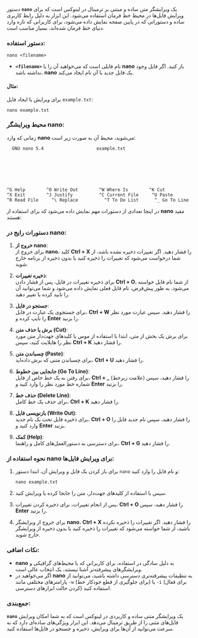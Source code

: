 دستور **`nano`** یک ویرایشگر متن ساده و مبتنی بر ترمینال در لینوکس است که برای ویرایش فایل‌ها در محیط خط فرمان استفاده می‌شود. این ابزار به دلیل رابط کاربری ساده و دستوراتی که در پایین صفحه نمایش داده می‌شود، برای کاربرانی که تازه وارد دنیای خط فرمان شده‌اند، بسیار مناسب است.

### دستور استفاده:
```
nano <filename>
```

- **`<filename>`** نام فایلی است که می‌خواهید آن را با **nano** باز کنید. اگر فایل وجود نداشته باشد، **nano** یک فایل جدید با آن نام ایجاد می‌کند.

#### مثال:
برای ویرایش یا ایجاد فایل `example.txt`:
```
nano example.txt
```

### محیط ویرایشگر nano:
زمانی که وارد **nano** می‌شوید، محیط آن به صورت زیر است:

```
  GNU nano 5.4                    example.txt                         







^G Help        ^O Write Out        ^W Where Is        ^K Cut        
^X Exit        ^J Justify          ^C Current File     ^U Paste       
^R Read File     ^\ Replace          ^T To Do List      ^_ Go To Line  
```

در اینجا تعدادی از دستورات مهم نمایش داده می‌شود که برای استفاده از **nano** مفید هستند:

### دستورات رایج در nano:
1. **خروج از nano**:  
   برای خروج از **nano**، کلید **Ctrl + X** را فشار دهید. اگر تغییرات ذخیره نشده باشد، از شما درخواست می‌شود که تغییرات را ذخیره کنید یا بدون ذخیره از برنامه خارج شوید.

2. **ذخیره تغییرات**:  
   برای ذخیره تغییرات در فایل، پس از فشار دادن **Ctrl + O**، از شما نام فایل خواسته می‌شود. به طور پیش‌فرض، نام فایل فعلی نمایش داده می‌شود و شما می‌توانید آن را تایید کرده یا تغییر دهید.

3. **جستجو در فایل**:  
   برای جستجوی یک عبارت در فایل، **Ctrl + W** را فشار دهید. سپس عبارت مورد نظر را تایپ کرده و **Enter** را بزنید.

4. **برش یا حذف متن (Cut)**:  
   برای برش یک بخش از متن، ابتدا با استفاده از موس یا کلیدهای جهت‌دار متن مورد نظر را هایلایت کنید، سپس **Ctrl + K** را فشار دهید.

5. **چسباندن متن (Paste)**:  
   برای چسباندن متنی که برش داده‌اید، **Ctrl + U** را فشار دهید.

6. **جابجایی بین خطوط (Go To Line)**:  
   برای رفتن به یک خط خاص از فایل، **Ctrl + _** (علامت زیرخط) را فشار دهید، سپس شماره خط مورد نظر را وارد کنید و **Enter** را بزنید.

7. **حذف خط (Delete Line)**:  
   برای حذف یک خط کامل، **Ctrl + K** را فشار دهید.

8. **بازنویسی فایل (Write Out)**:  
   برای ذخیره فایل تحت یک نام جدید، **Ctrl + O** را فشار دهید، سپس نام جدید فایل را وارد کنید و **Enter** بزنید.

9. **کمک (Help)**:  
   برای دسترسی به دستورالعمل‌های کامل و راهنما، **Ctrl + G** را فشار دهید.

### نحوه استفاده از nano برای ویرایش فایل‌ها:
1. برای باز کردن یک فایل و ویرایش آن، ابتدا دستور `nano` و نام فایل را وارد کنید:
   ```
   nano example.txt
   ```

2. سپس با استفاده از کلیدهای جهت‌دار، متن را جابجا کرده یا ویرایش کنید.

3. پس از انجام تغییرات، برای ذخیره کردن تغییرات، **Ctrl + O** را فشار دهید، سپس **Enter** را بزنید.

4. برای خروج از ویرایشگر **nano**، **Ctrl + X** را فشار دهید. اگر تغییرات را ذخیره نکرده باشید، از شما خواسته می‌شود که تغییرات را ذخیره کنید یا بدون ذخیره از ویرایشگر خارج شوید.

### نکات اضافی:
- **nano** به دلیل سادگی در استفاده، برای کاربرانی که با محیط‌های گرافیکی و ویرایشگرهای پیشرفته‌تر آشنا نیستند، یک انتخاب عالی است.
- اگر می‌خواهید در **nano** به تنظیمات پیشرفته‌تری دسترسی داشته باشید، می‌توانید از پارامترهای مختلفی مانند `-w` (برای جلوگیری از قطع خودکار خط) یا `-i` (برای فعال کردن حالت ابزارهای دسترسی) استفاده کنید.

### جمع‌بندی:
**`nano`** یک ویرایشگر متنی ساده و کاربردی در لینوکس است که به شما امکان ویرایش فایل‌های متنی را از طریق ترمینال می‌دهد. این ابزار ویژگی‌های ساده‌ای دارد که به سرعت می‌توانید از آن‌ها برای ویرایش، ذخیره و جستجو در فایل‌ها استفاده کنید.